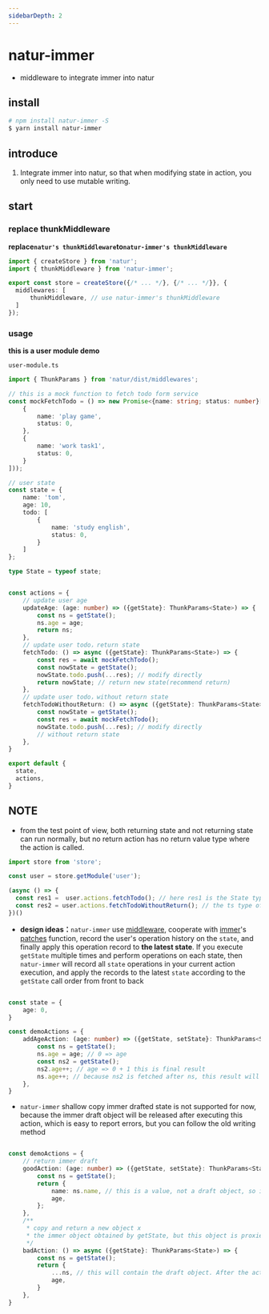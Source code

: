 ```yaml
---
sidebarDepth: 2
---
```


# natur-immer
- middleware to integrate immer into natur


## install

```bash
# npm install natur-immer -S
$ yarn install natur-immer
```

## introduce

1. Integrate immer into natur, so that when modifying state in action, you only need to use mutable writing.

## start


### replace thunkMiddleware

**replace`natur's thunkMiddleware`to`natur-immer's thunkMiddleware`**

```ts {2,6}
import { createStore } from 'natur';
import { thunkMiddleware } from 'natur-immer';

export const store = createStore({/* ... */}, {/* ... */}}, {
  middlewares: [
      thunkMiddleware, // use natur-immer's thunkMiddleware
  ]
});
```

### usage

**this is a user module demo**

`user-module.ts`
```ts
import { ThunkParams } from 'natur/dist/middlewares';

// this is a mock function to fetch todo form service
const mockFetchTodo = () => new Promise<{name: string; status: number}[]>(res => res([
    {
        name: 'play game',
        status: 0,
    },
    {
        name: 'work task1',
        status: 0,
    }
]));

// user state
const state = {
    name: 'tom',
    age: 10,
    todo: [
        {
            name: 'study english',
            status: 0,
        }
    ]
};

type State = typeof state;


const actions = {
    // update user age
    updateAge: (age: number) => ({getState}: ThunkParams<State>) => {
        const ns = getState();
        ns.age = age;
        return ns;
    },
    // update user todo，return state
    fetchTodo: () => async ({getState}: ThunkParams<State>) => {
        const res = await mockFetchTodo();
        const nowState = getState();
        nowState.todo.push(...res); // modify directly
        return nowState; // return new state(recommend return)
    },
    // update user todo，without return state
    fetchTodoWithoutReturn: () => async ({getState}: ThunkParams<State>) => {
        const nowState = getState();
        const res = await mockFetchTodo();
        nowState.todo.push(...res); // modify directly
        // without return state
    },
}

export default {
  state,
  actions,
}
```

## NOTE

- from the test point of view, both returning state and not returning state can run normally, but no return action has no return value type where the action is called.
```ts
import store from 'store';

const user = store.getModule('user');

(async () => {
  const res1 =  user.actions.fetchTodo(); // here res1 is the State type of the user module
  const res2 = user.actions.fetchTodoWithoutReturn(); // the ts type of res2 here is the undefined type
})()

```


- **design ideas：**`natur-immer` use [middleware](/natur/#middleware), cooperate with [immer](https://immerjs.github.io/immer/)'s [patches](https://immerjs.github.io/immer/patches) function, record the user's operation history on the `state`, and finally apply this operation record to **the latest state**. If you execute `getState` multiple times and perform operations on each state, then `natur-immer` will record all `state` operations in your current action execution, and apply the records to the latest `state` according to the `getState` call order from front to back

```ts

const state = {
    age: 0,
}

const demoActions = {
    addAgeAction: (age: number) => ({getState, setState}: ThunkParams<State>) => {
        const ns = getState();
        ns.age = age; // 0 => age
        const ns2 = getState();
        ns2.age++; // age => 0 + 1 this is final result
        ns.age++; // because ns2 is fetched after ns, this result will be overwritten by the final result of ns2
    },
}

```

- `natur-immer` shallow copy immer drafted state is not supported for now, because the immer draft object will be released after executing this action, which is easy to report errors, but you can follow the old writing method
```ts

const demoActions = {
    // return immer draft
    goodAction: (age: number) => ({getState, setState}: ThunkParams<State>) => {
        const ns = getState();
        return {
            name: ns.name, // this is a value, not a draft object, so it works fine
            age,
        };
    },
    /**
     * copy and return a new object x
     * the immer object obtained by getState, but this object is proxied, so manual immutable writing is not recommended. In extreme cases, memory overflow may occur.
     */
    badAction: () => async ({getState}: ThunkParams<State>) => {
        const ns = getState();
        return {
            ...ns, // this will contain the draft object. After the action runs, the draft will be released, causing an error to occur.
            age,
        }
    },
}
```